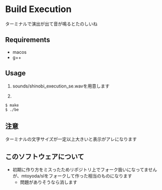 # Build Execution

ターミナルで演出が出て音が鳴るとたのしいね

## Requirements
- macos
- g++

## Usage
1. sounds/shinobi_execution_se.wavを用意します

1. 
```
$ make
$ ./be
```

## 注意
ターミナルの文字サイズが一定以上大きいと表示がアレになります

## このソフトウェアについて
- 初期に作り方をミスったためリポジトリ上でフォーク扱いになってませんが、mtoyoda/slをフォークして作った相当のものになります
  - 問題がありそうなら消します
